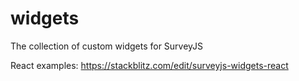 # widgets
The collection of custom widgets for SurveyJS

React examples: https://stackblitz.com/edit/surveyjs-widgets-react 
